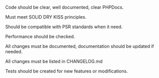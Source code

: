 Code should be clear, well documented, clear PHPDocs.

Must meet SOLID DRY KISS principles.

Should be compatible with PSR standards when it need.

Performance should be checked.

All changes must be documented, documentation should be updated if needed.

All changes must be listed in CHANGELOG.md

Tests should be created for new features or modifications.
